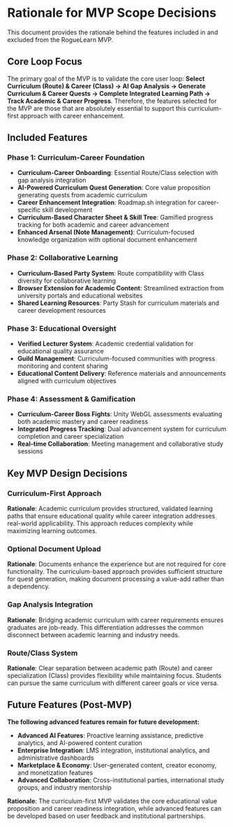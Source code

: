 # Rationale for MVP Scope Decisions

This document provides the rationale behind the features included in and excluded from the RogueLearn MVP.

## Core Loop Focus

The primary goal of the MVP is to validate the core user loop: **Select Curriculum (Route) & Career (Class) -> AI Gap Analysis -> Generate Curriculum & Career Quests -> Complete Integrated Learning Path -> Track Academic & Career Progress**. Therefore, the features selected for the MVP are those that are absolutely essential to support this curriculum-first approach with career enhancement.

## Included Features

### **Phase 1: Curriculum-Career Foundation**
*   **Curriculum-Career Onboarding**: Essential Route/Class selection with gap analysis integration
*   **AI-Powered Curriculum Quest Generation**: Core value proposition generating quests from academic curriculum
*   **Career Enhancement Integration**: Roadmap.sh integration for career-specific skill development
*   **Curriculum-Based Character Sheet & Skill Tree**: Gamified progress tracking for both academic and career advancement
*   **Enhanced Arsenal (Note Management)**: Curriculum-focused knowledge organization with optional document enhancement

### **Phase 2: Collaborative Learning**
*   **Curriculum-Based Party System**: Route compatibility with Class diversity for collaborative learning
*   **Browser Extension for Academic Content**: Streamlined extraction from university portals and educational websites
*   **Shared Learning Resources**: Party Stash for curriculum materials and career development resources

### **Phase 3: Educational Oversight**
*   **Verified Lecturer System**: Academic credential validation for educational quality assurance
*   **Guild Management**: Curriculum-focused communities with progress monitoring and content sharing
*   **Educational Content Delivery**: Reference materials and announcements aligned with curriculum objectives

### **Phase 4: Assessment & Gamification**
*   **Curriculum-Career Boss Fights**: Unity WebGL assessments evaluating both academic mastery and career readiness
*   **Integrated Progress Tracking**: Dual advancement system for curriculum completion and career specialization
*   **Real-time Collaboration**: Meeting management and collaborative study sessions

## Key MVP Design Decisions

### **Curriculum-First Approach**
**Rationale**: Academic curriculum provides structured, validated learning paths that ensure educational quality while career integration addresses real-world applicability. This approach reduces complexity while maximizing learning outcomes.

### **Optional Document Upload**
**Rationale**: Documents enhance the experience but are not required for core functionality. The curriculum-based approach provides sufficient structure for quest generation, making document processing a value-add rather than a dependency.

### **Gap Analysis Integration**
**Rationale**: Bridging academic curriculum with career requirements ensures graduates are job-ready. This differentiation addresses the common disconnect between academic learning and industry needs.

### **Route/Class System**
**Rationale**: Clear separation between academic path (Route) and career specialization (Class) provides flexibility while maintaining focus. Students can pursue the same curriculum with different career goals or vice versa.

## Future Features (Post-MVP)

**The following advanced features remain for future development:**

*   **Advanced AI Features**: Proactive learning assistance, predictive analytics, and AI-powered content curation
*   **Enterprise Integration**: LMS integration, institutional analytics, and administrative dashboards
*   **Marketplace & Economy**: User-generated content, creator economy, and monetization features
*   **Advanced Collaboration**: Cross-institutional parties, international study groups, and industry mentorship

**Rationale**: The curriculum-first MVP validates the core educational value proposition and career readiness integration, while advanced features can be developed based on user feedback and institutional partnerships.